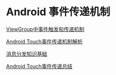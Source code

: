 # Android 事件传递机制

[ViewGroup中事件触发和传递机制](http://blog.csdn.net/starfeng11/article/details/7009338)

[Android Touch事件传递机制解析](http://www.cnblogs.com/jqyp/archive/2012/04/25/2469758.html)

[消息分发知识基础](http://www.cnblogs.com/ghj1976/archive/2012/04/13/2445561.html)

[Android Touch事件传递总结](http://www.jianshu.com/p/b9185fd110c8)